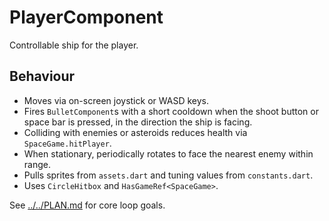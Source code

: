 # PlayerComponent

Controllable ship for the player.

## Behaviour

- Moves via on-screen joystick or WASD keys.
- Fires `BulletComponent`s with a short cooldown when the shoot button or space
  bar is pressed, in the direction the ship is facing.
- Colliding with enemies or asteroids reduces health via `SpaceGame.hitPlayer`.
- When stationary, periodically rotates to face the nearest enemy within range.
- Pulls sprites from `assets.dart` and tuning values from `constants.dart`.
- Uses `CircleHitbox` and `HasGameRef<SpaceGame>`.

See [../../PLAN.md](../../PLAN.md) for core loop goals.
